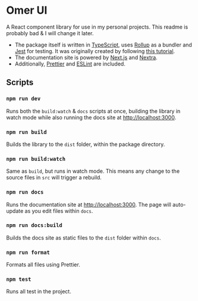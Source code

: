 # Omer UI

A React component library for use in my personal projects. This readme is probably bad & I will change it later.

- The package itself is written in [TypeScript](https://www.typescriptlang.org/), uses [Rollup](https://rollupjs.org/) as a bundler and [Jest](https://jestjs.io/) for testing. It was originally created by following [this tutorial](https://youtu.be/XHQi5a0TmMc).
- The documentation site is powered by [Next.js](https://nextjs.org/) and [Nextra](https://nextra.site/).
- Additionally, [Prettier](https://prettier.io/) and [ESLint](https://eslint.org/) are included.

## Scripts

### `npm run dev`

Runs both the `build:watch` & `docs` scripts at once, building the library in watch mode while also running the docs site at [http://localhost:3000](http://localhost:3000).

### `npm run build`

Builds the library to the `dist` folder, within the package directory.

### `npm run build:watch`

Same as `build`, but runs in watch mode. This means any change to the source files in `src` will trigger a rebuild.

### `npm run docs`

Runs the documentation site at [http://localhost:3000](http://localhost:3000). The page will auto-update as you edit files within `docs`.

### `npm run docs:build`

Builds the docs site as static files to the `dist` folder within `docs`.

### `npm run format`

Formats all files using Prettier.

### `npm test`

Runs all test in the project.
